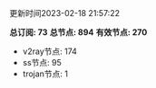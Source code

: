 更新时间2023-02-18 21:57:22

**总订阅: 73**
**总节点: 894**
**有效节点: 270**
- v2ray节点: 174
- ss节点: 95
- trojan节点: 1
